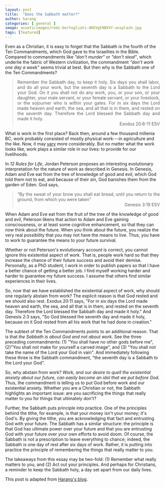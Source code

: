 ```yaml
---
layout: post
title:  "Does the Sabbath matter?"
author: harang
categories: [ general ]
image: assets/images/remi-bertogliati-dWIVg59BVXY-unsplash.jpg
tags: [featured]
---
```


Even as a Christian, it is easy to forget that the Sabbath is the fourth of the Ten Commandments, which God gave to the Israelites in the Bible. Compared to commandments like *"don't murder"* or *"don't steal"*, which underlie the fabric of Western civilization, the commandment *"don't work one day a week"* seems trivial at best. But then why is the Sabbath one of the Ten Commandments?

<blockquote style="text-align: justify;">
  Remember the Sabbath day, to keep it holy. Six days you shall labor, and do all your work, but the seventh day is a Sabbath to the Lord your God. On it you shall not do any work, you, or your son, or your daughter, your male servant, or your female servant, or your livestock, or the sojourner who is within your gates. For in six days the Lord made heaven and earth, the sea, and all that is in them, and rested on the seventh day. Therefore the Lord blessed the Sabbath day and made it holy.
  <div style="text-align: right;">Exodus 20:8-11 ESV</div>
</blockquote>

What is work in the first place? Back then, around a few thousand millenia BC, work probably consisted of mostly physical work---in agriculture and the like. Now, it may [vary](https://en.wikipedia.org/wiki/Economy_of_the_United_States_by_sector#Comparative_statistics) more considerably. But no matter what the work looks like, work plays a similar role in our lives: to provide for our livelihoods.

In *12 Rules for Life*, Jordan Peterson proposes an interesting evolutionary interpretation for the nature of work as described in Genesis. In Genesis, Adam and Eve eat from the tree of knowledge of good and evil, which God told them not to eat, and because of their sin, God banishes them from the garden of Eden. God says,

<blockquote style="text-align: justify;">
  “By the sweat of your brow
  you shall eat bread,
  until you return to the ground,
  from which you were taken"
  <div style="text-align: right;">Genesis 3:19 ESV</div>
</blockquote>

When Adam and Eve eat from the fruit of the tree of the knowledge of good and evil, Peterson likens that action to Adam and Eve gaining consciousness, or at least some cognitive enhancement, so that they can now think about the future. When you think about the future, you realize the very real possibility that you may not have the means to live. Thus, you have to work to guarantee the means to your future survival.

Whether or not Peterson's evolutionary account is correct, you cannot ignore this existential aspect of work. That is, people work hard so that they increase the chance of their future success and avoid their demise. Personally, as a PhD student, I work in order to publish papers so that I have a better chance of getting a better job. I find myself working harder and harder to guarantee my future success. I assume that others find similar experiences in their lives.

So, now that we have established the existential aspect of work, why should one regularly abstain from work? The explicit reason is that God rested and we should also rest. Exodus 20:11 says, "For in six days the Lord made heaven and earth, the sea, and all that is in them, and rested on the seventh day. Therefore the Lord blessed the Sabbath day and made it holy." And Genesis 2:3 says, "So God blessed the seventh day and made it holy, because on it God rested from all his work that he had done in creation."

The subtext of the Ten Commandments points to an additional reason. That is that *the Sabbath is about God and not about work*. See the three preceding commandments: (1) "You shall have no other gods before me", (2)"You shall not make for yourself a carved image", and (3) "You shall not take the name of the Lord your God in vain". And immediately following these three is the Sabbath commandment, "the seventh day is a Sabbath to the Lord your God".

So, why abstain from work? *Work, and our desire to quell the existential anxiety about our future, can easily become an idol that we put before God.* Thus, the commandment is telling us to put God before work and our existential anxiety. Whether you are a Christian or not, the Sabbath highlights an important issue: are you sacrificing the things that really matter to you for things that ultimately don't?

Further, the Sabbath puts principle into practice. One of the principles behind the tithe, for example, is that your money isn't your money; it's God's. By giving the tithe, you are acknowledging that fact and entrusting God with your future. The Sabbath has a similar structure: the principle is that God has ultimate power over your future and that you are entrusting God with your future over your own efforts to avoid doom. Of course, the Sabbath is not a prescription to leave everything to chance; indeed, the Sabbath is one day of rest after six days of work. Rather, it is putting into practice the principle of remembering the things that really matter to you.

The takeaways from this essay may be two-fold: (1) Remember what really matters to you, and (2) Act out your principles. And perhaps for Christians, a reminder to keep the Sabbath holy, a day set apart from our daily lives.

This post is adapted from [Harang's blog](https://harangju.com/blog/2020/sabbath/).
